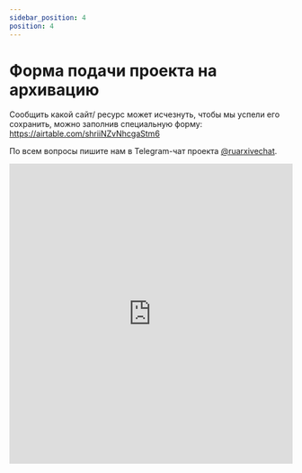 ```yaml
---
sidebar_position: 4
position: 4
---
```


# Форма подачи проекта на архивацию

Сообщить какой сайт/ ресурс может исчезнуть, чтобы мы успели его сохранить, можно заполнив специальную форму: https://airtable.com/shriiNZvNhcgaStm6

По всем вопросы пишите нам в Telegram-чат проекта [@ruarxivechat](https://t.me/ruarxivechat).

<iframe class="airtable-embed" src="https://airtable.com/embed/shriiNZvNhcgaStm6?backgroundColor=cyan" frameborder="0" onmousewheel="" width="100%" height="533" style={{background: 'transparent', border: 1 + 'px solid #ccc'}}></iframe>
